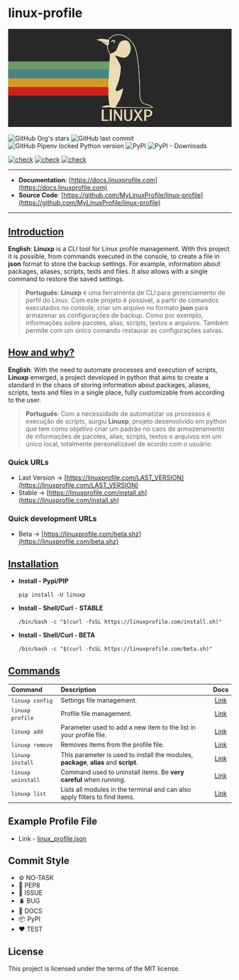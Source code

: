 # linux-profile

<img src="https://github.com/MyLinuxProfile/linux-profile/blob/master/docs/linuxp.png?raw=true">

![GitHub Org's stars](https://img.shields.io/github/stars/MyLinuxProfile?label=LinuxProfile&style=flat-square)
![GitHub last commit](https://img.shields.io/github/last-commit/MyLinuxProfile/linux-profile?style=flat-square)
![GitHub Pipenv locked Python version](https://img.shields.io/github/pipenv/locked/python-version/MyLinuxProfile/linux-profile?style=flat-square)
![PyPI](https://img.shields.io/pypi/v/linuxp)
![PyPI - Downloads](https://img.shields.io/pypi/dm/linuxp?style=flat-square)

[![check](https://github.com/MyLinuxProfile/linux-profile/actions/workflows/python-publish-pypi.yml/badge.svg)](https://github.com/MyLinuxProfile/linux-profile/actions/workflows/python-publish-pypi.yml)
[![check](https://github.com/MyLinuxProfile/linux-profile/actions/workflows/python-publish-pypi-test.yml/badge.svg)](https://github.com/MyLinuxProfile/linux-profile/actions/workflows/python-publish-pypi-test.yml)
[![check](https://github.com/MyLinuxProfile/linux-profile/actions/workflows/python-app-test.yml/badge.svg)](https://github.com/MyLinuxProfile/linux-profile/actions/workflows/python-app-test.yml)

---

- **Documentation**: [https://docs.linuxprofile.com](https://docs.linuxprofile.com)
- **Source Code**: [https://github.com/MyLinuxProfile/linux-profile](https://github.com/MyLinuxProfile/linux-profile)

---

## [Introduction](https://docs.linuxprofile.com/)

**English**: **Linuxp** is a CLI tool for Linux profile management. With this project it is possible, from commands executed in the console, to create a file in **json** format to store the backup settings. For example, information about packages, aliases, scripts, texts and files. It also allows with a single command to restore the saved settings.

> **Português**: **Linuxp** é uma ferramenta de CLI para gerenciamento de perfil do Linux. Com este projeto é possível, a partir de comandos executados no console, criar um arquivo no formato **json** para armazenar as configurações de backup. Como por exemplo, informações sobre pacotes, alias, scripts, textos e arquivos. Também permite com um único comando restaurar as configurações salvas.

## [How and why?](https://docs.linuxprofile.com/)

**English**: With the need to automate processes and execution of scripts, **Linuxp** emerged, a project developed in python that aims to create a standard in the chaos of storing information about packages, aliases, scripts, texts and files in a single place, fully customizable from according to the user.

> **Português**: Com a necessidade de automatizar os processos e execução de scripts, surgiu **Linuxp**, projeto desenvolvido em python que tem como objetivo criar um padrão no caos do armazenamento de informações de pacotes, alias, scripts, textos e arquivos em um único local, totalmente personalizável de acordo com o usuário.

### Quick URLs
- Last Version -> [https://linuxprofile.com/LAST_VERSION](https://linuxprofile.com/LAST_VERSION)
- Stable -> [https://linuxprofile.com/install.sh](https://linuxprofile.com/install.sh)

### Quick development URLs
- Beta -> [https://linuxprofile.com/beta.shz](https://linuxprofile.com/beta.shz)

## [Installation](https://docs.linuxprofile.com/nav/installation/)

- **Install - Pypi/PIP**

      pip install -U linuxp

- **Install - Shell/Curl** - **STABLE**

      /bin/bash -c "$(curl -fsSL https://linuxprofile.com/install.sh)"


- **Install - Shell/Curl - BETA**

      /bin/bash -c "$(curl -fsSL https://linuxprofile.com/beta.sh)"

## [Commands](https://docs.linuxprofile.com/)


| Command               | Description                                                                           | Docs                                   |
|:--------------------- |:------------------------------------------------------------------------------------- | :------------------------------------: | 
| ``linuxp config``     | Settings file management.                                                             | [Link](https://docs.linuxprofile.com/nav/commands/config/) |
| ``linuxp profile``    | Profile file management.                                                              | [Link](https://docs.linuxprofile.com/nav/commands/profile/) |
| ``linuxp add``        | Parameter used to add a new item to the list in your profile file.                    | [Link](https://docs.linuxprofile.com/nav/commands/add/) |
| ``linuxp remove``     | Removes items from the profile file.                                                  | [Link](https://docs.linuxprofile.com/nav/commands/remove/) |
| ``linuxp install``    | This parameter is used to install the modules, **package**, **alias** and **script**. | [Link](https://docs.linuxprofile.com/nav/commands/install/) |
| ``linuxp uninstall``  | Command used to uninstall items. Be **very careful** when running.                    | [Link](https://docs.linuxprofile.com/nav/commands/uninstall/) |
| ``linuxp list``       | Lists all modules in the terminal and can also apply filters to find items.           | [Link](https://docs.linuxprofile.com/nav/commands/list/) |


## Example Profile File

- Link - [linux_profile.json](https://linuxprofile.com/linux_profile.json)

## Commit Style
- ⚙️ NO-TASK
- 📝 PEP8
- 📌 ISSUE
- 🪲 BUG
- 📘 DOCS
- 📦 PyPI
- ❤️️ TEST

## License

This project is licensed under the terms of the MIT license.
